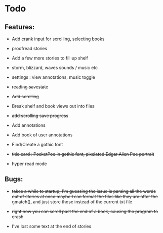 # Todo

## Features:

* Add crank input for scrolling, selecting books

* proofread stories

* Add a few more stories to fill up shelf

* storm, blizzard, waves sounds / music etc

* settings : view annotations, music toggle

* ~~reading savestate~~

* ~~Add scrolling~~

* Break shelf and book views out into files

* ~~add scrolling save progress~~

* Add annotations

* Add book of user annotations

* Find/Create a gothic font

* ~~title card : PocketPoe in gothic font, pixelated Edgar Allen Poe portrait~~

* hyper read mode

## Bugs:

* ~~takes a while to startup, I'm guessing the issue is parsing all the words out of stories at once maybe I can format the files like they are after the gmatch(), and just store those instead of the current txt file~~

* ~~right now you can scroll past the end of a book, causing the program to crash~~

* I've lost some text at the end of stories
